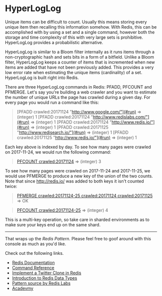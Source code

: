# HyperLogLog

Unique items can be difficult to count. Usually this means storing every unique item then recalling this information somehow. With Redis, this can be accomplished with by using a set and a single command, however both the storage and time complexity of this with very large sets is prohibitive. HyperLogLog provides a probabilistic alternative.

HyperLogLog is similar to a Bloom filter internally as it runs items through a non-cryptographic hash and sets bits in a form of a bitfield. Unlike a Bloom filter, HyperLogLog keeps a counter of items that is incremented when new items are added that have not been previously added. This provides a very low error rate when estimating the unique items (cardinality) of a set. HyperLogLog is built right into Redis.

There are three HyperLogLog commands in Redis: PFADD, PFCOUNT and PFMERGE. Let's say you're building a web crawler and you want to estimate the number of unique URLs the page has crawled during a given day. For every page you would run a command like this:

> [PFADD crawled:20171124 "http://www.google.com/"](#run) => (integer) 1
> [PFADD crawled:20171124 "http://www.redislabs.com/"](#run) => (integer) 1
> [PFADD crawled:20171124 "http://www.redis.io/"](#run) => (integer) 1
> [PFADD crawled:20171125 "http://www.redisearch.io/"](#run) => (integer) 1
> [PFADD crawled:20171125 "http://www.redis.io/"](#run) => (integer) 1

Each key above is indexed by day. To see how many pages were crawled on 2017-11-24, we would run the following command:

>[PFCOUNT crawled:20171124](#run) => (integer) 3

To see how many pages were crawled on 2017-11-24 and 2017-11-25, we would use PFMERGE to produce a new key of the union of the two counts. Note that since http://redis.io/ was added to both keys it isn't counted twice:

> [PFMERGE crawled:20171124-25 crawled:20171124 crawled:20171125](#run) => OK

> [PFCOUNT crawled:20171124-25](#run) => (integer) 4

This is a multi-key operation, so take care in sharded environments as to make sure your keys end up on the same shard.

---
That wraps up the *Redis Pattern*. Please feel free to goof around with
this console as much as you'd like.

Check out the following links.

* [Redis Documentation](http://redis.io/documentation)
* [Command Reference](http://redis.io/commands)
* [Implement a Twitter Clone in Redis](http://redis.io/topics/twitter-clone)
* [Introduction to Redis Data Types](http://redis.io/topics/data-types-intro)
* [Pattern source by Redis Labs](https://redislabs.com/redis-best-practices/counting/hyperloglog/)
* [Acadevmy](https://acadevmy.it)